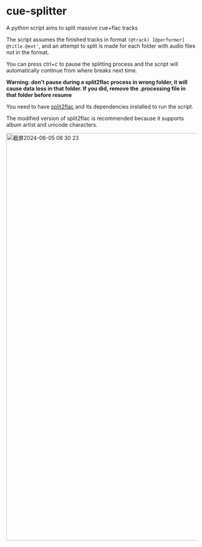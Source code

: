 # cue-splitter
A python script aims to split massive cue+flac tracks


The script assumes the finished tracks in format ``` (@track) [@performer] @title.@ext' ```, and an attempt to split is made for each folder with audio files not in the format.

You can press ctrl+c to pause the splitting process and the script will automatically continue from where breaks next time.

**Warning: don't pause during a split2flac process in wrong folder, it will cause data loss in that folder. If you did, remove the .processing file in that folder before resume**

You need to have [split2flac](https://github.com/yuygfgg/split2flac/) and its dependencies installed to run the script.

The modified version of split2flac is recommended because it supports album artist and unicode characters.



<img width="1081" alt="截屏2024-06-05 08 30 23" src="https://github.com/yuygfgg/cue-splitter/assets/140488233/577ca4f1-4872-4428-b42b-488333000633">

